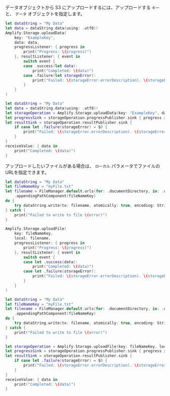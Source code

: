 データオブジェクトから S3 にアップロードするには、アップロードする `キー` と、 `データ` オブジェクトを指定します。

<amplify-block-switcher>

<amplify-block name="Listener (iOS 11+)">

```swift
let dataString = "My Data"
let data = dataString.data(using: .utf8)!
Amplify.Storage.uploadData(
    key: "ExampleKey",
    data: data,
    progressListener: { progress in
        print("Progress: \(progress)")
    }, resultListener: { event in
        switch event {
        case .success(let data):
            print("Completed: \(data)")
        case .failure(let storageError):
            print("Failed: \(storageError.errorDescription). \(storageError.recoverySuggestion)")
        }
    }
)
```

</amplify-block>

<amplify-block name="Combine (iOS 13+)">

```swift
let dataString = "My Data"
let data = dataString.data(using: .utf8)!
let storageOperation = Amplify.Storage.uploadData(key: "ExampleKey", data: data)
let progressSink = storageOperation.progressPublisher.sink { progress in print("Progress: \(progress)") }
let resultSink = storageOperation.resultPublisher.sink {
    if case let .failure(storageError) = $0 {
        print("Failed: \(storageError.errorDescription). \(storageError.recoverySuggestion)")
    }
}
receiveValue: { data in
    print("Completed: \(data)")
}
```

</amplify-block>

</amplify-block-switcher>

アップロードしたいファイルがある場合は、 `ローカル` パラメータでファイルのURLを指定できます。

<amplify-block-switcher>

<amplify-block name="Listener (iOS 11+)">

```swift
let dataString = "My Data"
let fileNameKey = "myFile.txt"
let filename = FileManager.default.urls(for: .documentDirectory, in: .userDomainMask)[0]
    .appendingPathComponent(fileNameKey)
do {
    try dataString.write(to: filename, atomically: true, encoding: String.Encoding.utf8)
} catch {
    print("Failed to write to file \(error)")
}

Amplify.Storage.uploadFile(
    key: fileNameKey,
    local: filename,
    progressListener: { progress in
        print("Progress: \(progress)")
    }, resultListener: { event in
        switch event {
        case let .success(data):
            print("Completed: \(data)")
        case let .failure(storageError):
            print("Failed: \(storageError.errorDescription). \(storageError.recoverySuggestion)")
        }
    }
)
```

</amplify-block>

<amplify-block name="Combine (iOS 13+)">

```swift
let dataString = "My Data"
let fileNameKey = "myFile.txt"
let filename = FileManager.default.urls(for: .documentDirectory, in: .userDomainMask)[0]
    .appendingPathComponent(fileNameKey)
do {
    try dataString.write(to: filename, atomically: true, encoding: String.Encoding.utf8)
} catch {
    print("Failed to write to file \(error)")
}

let storageOperation = Amplify.Storage.uploadFile(key: fileNameKey, local: filename)
let progressSink = storageOperation.progressPublisher.sink { progress in print("Progress: \(progress)") }
let resultSink = storageOperation.resultPublisher.sink {
    if case let .failure(storageError) = $0 {
        print("Failed: \(storageError.errorDescription). \(storageError.recoverySuggestion)")
    }
}
receiveValue: { data in
    print("Completed: \(data)")
}
```

</amplify-block>

</amplify-block-switcher>
